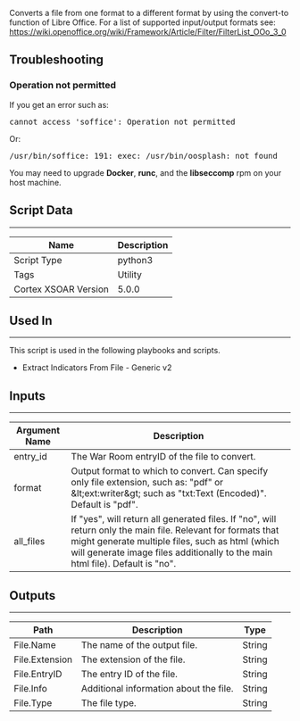 Converts a file from one format to a different format by using the convert-to function of Libre Office. For a list of supported input/output formats see:  <https://wiki.openoffice.org/wiki/Framework/Article/Filter/FilterList_OOo_3_0>

## Troubleshooting

### Operation not permitted

If you get an error such as:
<pre>cannot access 'soffice': Operation not permitted</pre>

Or:
<pre>/usr/bin/soffice: 191: exec: /usr/bin/oosplash: not found</pre>

You may need to upgrade **Docker**, **runc**, and the **libseccomp** rpm on your host machine.

## Script Data

---

| **Name** | **Description** |
| --- | --- |
| Script Type | python3 |
| Tags | Utility |
| Cortex XSOAR Version | 5.0.0 |

## Used In

---
This script is used in the following playbooks and scripts.

* Extract Indicators From File - Generic v2

## Inputs

---

| **Argument Name** | **Description** |
| --- | --- |
| entry_id | The War Room entryID of the file to convert. |
| format | Output format to which to convert. Can specify only file extension, such as: "pdf" or &amp;lt;ext:writer&amp;gt; such  as  "txt:Text \(Encoded\)". Default is "pdf". |
| all_files | If "yes", will return all generated files. If "no", will return only the main file. Relevant for formats that might generate multiple files, such as html \(which will generate image files additionally to the main html file\). Default is "no". |

## Outputs

---

| **Path** | **Description** | **Type** |
| --- | --- | --- |
| File.Name | The name of the output file. | String |
| File.Extension | The extension of the file. | String |
| File.EntryID | The entry ID of the file. | String |
| File.Info | Additional information about the file. | String |
| File.Type | The file type. | String |
